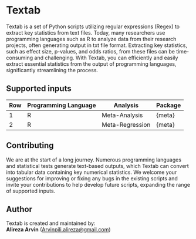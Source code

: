 # Textab
Textab is a set of Python scripts utilizing regular expressions (Regex) to extract key statistics from text files. Today, many researchers use programming languages such as R to analyze data from their research projects, often generating output in txt file format. Extracting key statistics, such as effect size, p-values, and odds ratios, from these files can be time-consuming and challenging. With Textab, you can efficiently and easily extract essential statistics from the output of programming languages, significantly streamlining the process.

## Supported inputs
| Row | Programming Language | Analysis | Package |
| --- | -------------------- | -------- | ------- |
| 1 | R | Meta-Analysis | {meta} | 
| 2 | R | Meta-Regression | {meta} |

## Contributing
We are at the start of a long journey. Numerous programming languages and statistical tests generate text-based outputs, which Textab can convert into tabular data containing key numerical statistics. We welcome your suggestions for improving or fixing any bugs in the existing scripts and invite your contributions to help develop future scripts, expanding the range of supported inputs.

## Author
Textab is created and maintained by:  
**Alireza Arvin** (Arvinpili.alireza@gmail.com)
